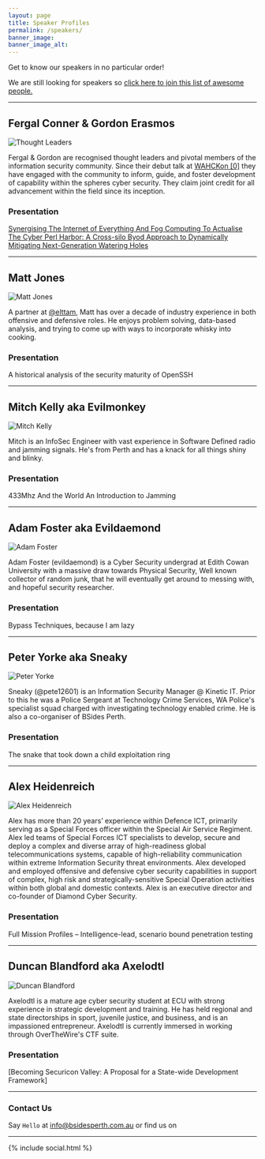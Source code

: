 ```yaml
---
layout: page
title: Speaker Profiles
permalink: /speakers/
banner_image: 
banner_image_alt:
---
```

Get to know our speakers in no particular order!

We are still looking for speakers so [click here to join this list of awesome people.](https://goo.gl/forms/mVUQJjpIFIGw5O7h1)

***
## Fergal Conner & Gordon Erasmos
![Thought Leaders](assets/images/FC-GE.jpg)

Fergal & Gordon are recognised thought leaders and pivotal members of the information security community. Since their debut talk at [WAHCKon \[0\]](http://wahckon.org.au/) they have engaged with the community to inform, guide, and foster development of capability within the spheres cyber security. They claim joint credit for all advancement within the field since its inception.

### Presentation
[Synergising The Internet of Everything And Fog Computing To Actualise The Cyber Perl Harbor: A Cross-silo Byod Approach to Dynamically Mitigating Next-Generation Watering Holes](../talks/#syn-int)

*** 
## Matt Jones
![Matt Jones](assets/images/MJones.jpg) 

A partner at [@elttam](https://www.elttam.com.au/), Matt has over a decade of industry experience in both offensive and defensive roles.
He enjoys problem solving, data-based analysis, and trying to come up with ways to incorporate whisky into cooking.

### Presentation
A historical analysis of the security maturity of OpenSSH

***
## Mitch Kelly aka Evilmonkey
![Mitch Kelly](assets/images/MKelly.jpg)

Mitch is an InfoSec Engineer with vast experience in Software Defined radio and jamming signals. He's from Perth and has a knack for all things shiny and blinky.

### Presentation
433Mhz And the World An Introduction to Jamming



***
## Adam Foster aka Evildaemond
![Adam Foster](assets/images/AFoster.jpg)

Adam Foster (evildaemond) is a Cyber Security undergrad at Edith Cowan University with a massive draw towards Physical Security, Well known collector of random junk, that he will eventually get around to messing with, and hopeful security researcher.


### Presentation
Bypass Techniques, because I am lazy


***
## Peter Yorke aka Sneaky
![Peter Yorke](assets/images/PYorke.jpg)

Sneaky (@pete12601) is an Information Security Manager @ Kinetic IT. Prior to this he was a Police Sergeant at Technology Crime Services, WA Police's specialist squad charged with investigating technology enabled crime. He is also a co-organiser of BSides Perth.


### Presentation
The snake that took down a child exploitation ring


***
## Alex Heidenreich
![Alex Heidenreich](assets/images/AHeidenreich.jpg)

Alex has more than 20 years’ experience within Defence ICT, primarily serving as a Special Forces officer within the Special Air Service Regiment.​ ​Alex led teams of Special Forces ICT specialists to develop, secure and deploy a complex and diverse array of high-readiness global telecommunications systems, capable of high-reliability communication within extreme Information Security threat environments.​
Alex developed and employed offensive and defensive cyber security capabilities in support of complex, high risk and strategically-sensitive Special Operation activities within both global and domestic contexts. Alex is an executive director and co-founder of Diamond Cyber Security.


### Presentation
Full Mission Profiles – Intelligence-lead, scenario bound penetration testing



***
## Duncan Blandford aka Axelodtl
![Duncan Blandford](assets/images/DBlandford.jpg)

Axelodtl is a mature age cyber security student at ECU with strong experience in strategic development and training.  He has held regional and state directorships in sport, juvenile justice, and business, and is an impassioned entrepreneur.  Axelodtl is currently immersed in working through OverTheWire's CTF suite.


### Presentation
[Becoming Securicon Valley: A Proposal for a State-wide Development Framework]

---

### Contact Us

Say `Hello` at info@bsidesperth.com.au or find
us on

---

{% include social.html %}
